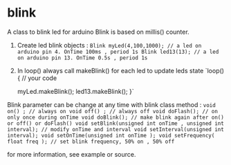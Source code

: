 # blink
A class to blink led for arduino
Blink is based on millis() counter.

1. Create led blink objects :
    `Blink myLed(4,100,1000); // a led on arduino pin 4. OnTime 100ms , period 1s
     Blink led13(13); // a led on arduino pin 13. OnTime 0.5s , period 1s`

2. In loop() always call makeBlink() for each led to update leds state
   `loop() {
     // your code
    
     myLed.makeBlink();
     led13.makeBlink();
    }`


Blink parameter can be change at any time with blink class method :
  `void on() ; // always on
   void off() ; // always off
   void doFlash(); // on only once during onTime
   void doBlink(); // make blink again after on() or off() or doFlash()
   void setBlink(unsigned int onTime , unsigned int interval); // modify onTime and interval
   void setInterval(unsigned int interval);
   void setOnTime(unsigned int onTime );
   void setFrequency( float freq ); // set blink frequency, 50% on , 50% off`

for more information, see example or source.